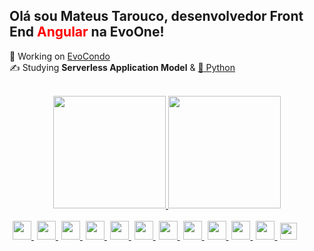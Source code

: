 ## Olá sou Mateus Tarouco, desenvolvedor Front End <span style="color:red">Angular</span> na EvoOne!
:seedling: Working on <a href="#"  target="_blank">EvoCondo</a></br>
:writing_hand: Studying <b>Serverless Application Model</b> & <a href="https://docs.python.org/3/"  target="_blank">:snake: Python</a><br><br>
<div align="center">
  <a href="https://github.com/mateustarouco" >
  <img height="180em" src="https://github-readme-stats.vercel.app/api?username=mateustarouco&show_icons=true&theme=dracula&include_all_commits=true&count_private=true"/>
  <img height="180em" src="https://github-readme-stats.vercel.app/api/top-langs/?username=mateustarouco&layout=compact&langs_count=7&theme=dracula"/>
</div><br>
<img height='30px' style='padding-left: 5px' src="https://cdn.jsdelivr.net/gh/devicons/devicon/icons/angularjs/angularjs-original.svg" />
<img height='30px' style='padding-left: 5px' src="https://cdn.jsdelivr.net/gh/devicons/devicon/icons/html5/html5-original.svg" />
<img height='30px' style='padding-left: 5px' src="https://cdn.jsdelivr.net/gh/devicons/devicon/icons/css3/css3-original.svg" />
<img height='30px' style='padding-left: 5px' src="https://cdn.jsdelivr.net/gh/devicons/devicon/icons/javascript/javascript-original.svg" />
<img height='30px' style='padding-left: 5px' src="https://cdn.jsdelivr.net/gh/devicons/devicon/icons/typescript/typescript-original.svg" />
<img height='30px' style='padding-left: 5px' src="https://cdn.jsdelivr.net/gh/devicons/devicon/icons/sass/sass-original.svg" />
<img height='30px' style='padding-left: 5px' src="https://cdn.jsdelivr.net/gh/devicons/devicon/icons/python/python-original.svg" />
<img height='30px' style='padding-left: 5px' src="https://cdn.jsdelivr.net/gh/devicons/devicon/icons/django/django-original.svg" />
<img height='30px' style='padding-left: 5px' src="https://cdn.jsdelivr.net/gh/devicons/devicon/icons/graphql/graphql-plain.svg" />
<img height='30px' style='padding-left: 5px' src="https://cdn.jsdelivr.net/gh/devicons/devicon/icons/firebase/firebase-plain.svg" />
<img height='30px' style='padding-left: 5px' src="https://iconsaws.s3.amazonaws.com/aws-brands.svg" />
<img height='27px' style='padding-left: 5px' src="https://iconsaws.s3.amazonaws.com/serverless_icon_132003.svg" />
  

